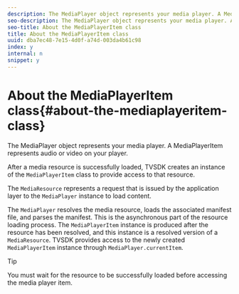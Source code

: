 ```yaml
---
description: The MediaPlayer object represents your media player. A MediaPlayerItem represents audio or video on your player.
seo-description: The MediaPlayer object represents your media player. A MediaPlayerItem represents audio or video on your player.
seo-title: About the MediaPlayerItem class
title: About the MediaPlayerItem class
uuid: dba7ec48-7e15-4d0f-a74d-003da4b61c98
index: y
internal: n
snippet: y
---
```


# About the MediaPlayerItem class{#about-the-mediaplayeritem-class}

The MediaPlayer object represents your media player. A MediaPlayerItem represents audio or video on your player.

<a id="section_01BC89E5C5A94D0A95EF9D29FBCE758A"></a>

After a media resource is successfully loaded, TVSDK creates an instance of the `MediaPlayerItem` class to provide access to that resource.

The `MediaResource` represents a request that is issued by the application layer to the `MediaPlayer` instance to load content.

The `MediaPlayer` resolves the media resource, loads the associated manifest file, and parses the manifest. This is the asynchronous part of the resource loading process. The `MediaPlayerItem` instance is produced after the resource has been resolved, and this instance is a resolved version of a `MediaResource`. TVSDK provides access to the newly created `MediaPlayerItem` instance through `MediaPlayer.currentItem`.

>[!TIP]
>
>You must wait for the resource to be successfully loaded before accessing the media player item.

